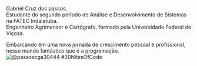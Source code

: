 Gabriel Cruz dos passos.<br>
Estudante do segundo período de Análise e Desenvolvimento de Sistemas na FATEC Indaiatuba.<br>
Engenheiro Agrimensor e Cartógrafo, formado pela Universidade Federal de Viçosa.

Embarcando em uma nova jornada de crescimento pessoal e profissional, nesse mundo fantástico que é a programação.
![@passoscga30444 #30NitesOfCode](https://www.codedex.io/api/petStatus?user=passoscga30444)
